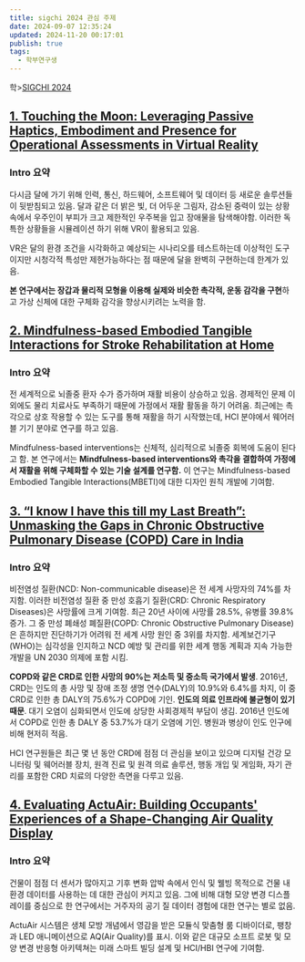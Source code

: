 ```yaml
---
title: sigchi 2024 관심 주제
date: 2024-09-07 12:35:24
updated: 2024-11-20 00:17:01
publish: true
tags:
  - 학부연구생
---
```

학>[SIGCHI 2024](https://programs.sigchi.org/chi/2024)
## [1. Touching the Moon: Leveraging Passive Haptics, Embodiment and Presence for Operational Assessments in Virtual Reality](https://programs.sigchi.org/chi/2024/program/content/147838)

### Intro 요약
다시금 달에 가기 위해 인력, 통신, 하드웨어, 소프트웨어 및 데이터 등 새로운 솔루션들이 뒷받침되고 있음. 달과 같은 더 밝은 빛, 더 어두운 그림자, 감소된 중력이 있는 상황 속에서 우주인이 부피가 크고 제한적인 우주복을 입고 장애물을 탐색해야함. 이러한 독특한 상황들을 시뮬레이션 하기 위해 VR이 활용되고 있음.

VR은 달의 환경 조건을 시각화하고 예상되는 시나리오를 테스트하는데 이상적인 도구이지만 시청각적 특성만 제현가능하다는 점 때문에 달을 완벽히 구현하는데 한계가 있음. 

**본 연구에서는 장갑과 물리적 모형을 이용해 실제와 비슷한 촉각적, 운동 감각을 구현**하고 가상 신체에 대한 구체화 감각을 향상시키려는 노력을 함.

## [2. Mindfulness-based Embodied Tangible Interactions for Stroke Rehabilitation at Home](https://programs.sigchi.org/chi/2024/program/content/146728)

### Intro 요약
전 세계적으로 뇌졸중 환자 수가 증가하며 재활 비용이 상승하고 있음. 경제적인 문제 이외에도 물리 치료사도 부족하기 때문에 가정에서 재활 활동을 하기 어려움. 최근에는 촉각으로 상호 작용할 수 있는 도구를 통해 재활을 하기 시작했는데, HCI 분야에서 웨어러블 기기 분야로 연구를 하고 있음.

Mindfulness-based interventions는 신체적, 심리적으로 뇌졸중 회복에 도움이 된다고 함. 본 연구에서는 **Mindfulness-based interventions와 촉각을 결합하여 가정에서 재활을 위해 구체화할 수 있는 기술 설계를 연구함.** 이 연구는 Mindfulness-based Embodied Tangible Interactions(MBETI)에 대한 디자인 원칙 개발에 기여함.

## [3. “I know I have this till my Last Breath”: Unmasking the Gaps in Chronic Obstructive Pulmonary Disease (COPD) Care in India](https://programs.sigchi.org/chi/2024/program/content/147082)

### Intro 요약
비전염성 질환(NCD: Non-communicable disease)은 전 세계 사망자의 74%를 차지함. 이러한 비전염성 질환 중 만성 호흡기 질환(CRD: Chronic Respiratory Diseases)은 사망률에 크게 기여함. 최근 20년 사이에 사망률 28.5%, 유병률 39.8% 증가. 그 중 만성 폐쇄성 폐질환(COPD: Chronic Obstructive Pulmonary Disease)은 흔하지만 진단하기가 어려워 전 세계 사망 원인 중 3위를 차지함. 세계보건기구(WHO)는 심각성을 인지하고 NCD 예방  및 관리를 위한 세계 행동 계획과 지속 가능한 개발을 UN 2030 의제에 포함 시킴.

**COPD와 같은 CRD로 인한 사망의 90%는 저소득 및 중소득 국가에서 발생**. 2016년, CRD는 인도의 총 사망 및 장애 조정 생명 연수(DALY)의 10.9%와 6.4%를 차지, 이 중 CRD로 인한 총 DALY의 75.6%가 COPD에 기인. **인도의 의료 인프라에 불균형이 있기 때문**. 대기 오염이 심화되면서 인도에 상당한 사회경제적 부담이 생김. 2016년 인도에서 COPD로 인한 총 DALY 중 53.7%가 대기 오염에 기인. 병원과 병상이 인도 인구에 비해 현저히 적음.

HCI 연구원들은 최근 몇 년 동안 CRD에 점점 더 관심을 보이고 있으며 디지털 건강 모니터링 및 웨어러블 장치, 원격 진료 및 원격 의료 솔루션, 행동 개입 및 게임화, 자기 관리를 포함한 CRD 치료의 다양한 측면을 다루고 있음.

## [4. Evaluating ActuAir: Building Occupants' Experiences of a Shape-Changing Air Quality Display](https://programs.sigchi.org/chi/2024/program/content/146904)

### Intro 요약
건물이 점점 더 센서가 많아지고 기후 변화 압박 속에서 인식 및 웰빙 목적으로 건물 내 환경 데이터를 사용하는 데 대한 관심이 커지고 있음. 그에 비해 대형 모양 변경 디스플레이를 중심으로 한 연구에서는 거주자의 공기 질 데이터 경험에 대한 연구는 별로 없음.

ActuAir 시스템은 생체 모방 개념에서 영감을 받은 모듈식 맞춤형 룸 디바이더로, 팽창과 LED 애니메이션으로 AQ(Air Quality)를 표시. 이와 같은 대규모 소프트 로봇 및 모양 변경 반응형 아키텍쳐는 미래 스마트 빌딩 설계 및 HCI/HBI 연구에 기여함.